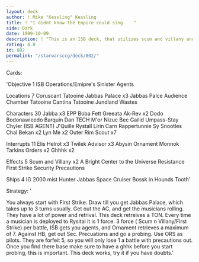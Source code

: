 ```yaml
---
layout: deck
author: ! Mike "Kessling" Kessling
title: ! "I didnt know the Empire could sing    "
side: Dark
date: 1999-10-09
description: ! "This is an ISB deck, that utilizes scum and villany and the outrageous power of musicians."
rating: 4.0
id: 802
permalink: "/starwarsccg/deck/802/"
---
```

Cards: 

'Objective 1
ISB Operations/Emipre's Sinister Agents

Locations 7
Coruscant
Tatooine Jabbas Palace x3
Jabbas Palce Audience Chamber
Tatooine Cantina
Tatooine Jundland Wastes

Characters 30
Jabba x3
EPP Boba Fett
Greeata
Ak-Rev x2
Dodo Bodonawieedo
Barquin Dan
TECH M'or
Nizuc Bec
Gailid
Umpass-Stay
Chyler (ISB AGENT)
J'Quille
Rystall
Lirin Carn
Rappertunnie
Sy Snootles
Chal Bekan x2
Lyn Me x2
Outer Rim Scout x7

Interrupts 11
Elis Helrot x3
Twilek Advisor x3
Abysin Ornament
Monnok
Tarkins Orders x2
Ghhhk x2

Effects 5
Scum and Villany x2
A Bright Center to the Universe
Resistance
First Strike
Security Precautions

Ships 4
IG 2000
mist Hunter
Jabbas Space Cruiser
Bossk in Hounds Tooth'

Strategy: '

You always start with First Strike. Draw till you get Jabbas Palace, which takes up to 3 turns usually. Get out the AC, and get the musicians rolling. They have a lot of power and retrival.
This deck retreives a TON. Every time a musician is deployed to Rysital it is 1 force. 3 force ( Scum n Villany/First Strike) per battle, ISB gets you agents, and Ornament retrieves a maximum of 7. Against HB, get out Sec. Precuations and go a probing. Use ORS as pilots. They are forfeit 5, so you will only lose 1 a battle with precautions out. Once you find there base make sure to have a ghhk before you start probing, this is important. This deck works, try it if you have doubts.'
